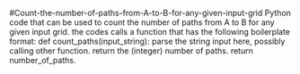 #Count-the-number-of-paths-from-A-to-B-for-any-given-input-grid
Python code that can be used to count the number of paths 
from A to B for any given input grid. the codes calls a 
function that has the following boilerplate format:
def count_paths(input_string):
parse the string input here, possibly calling other function.
return the (integer) number of paths.
return number_of_paths.
